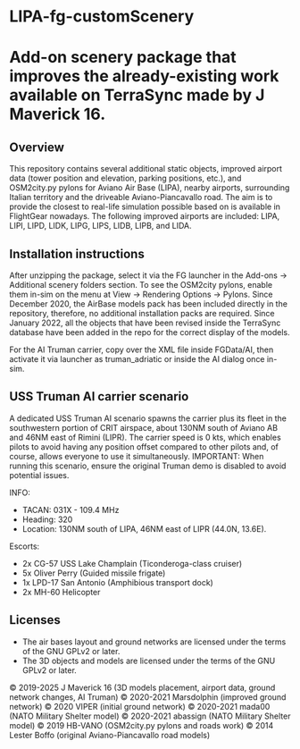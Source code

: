# LIPA-fg-customScenery
Add-on scenery package that improves the already-existing work available on TerraSync made by J Maverick 16.
=====================

Overview
-------------------------
This repository contains several additional static objects, improved airport data (tower position and elevation, parking positions, etc.), and OSM2city.py pylons for Aviano Air Base (LIPA), nearby airports, surrounding Italian territory and the driveable Aviano-Piancavallo road.
The aim is to provide the closest to real-life simulation possible based on is available in FlightGear nowadays.
The following improved airports are included: LIPA, LIPI, LIPD, LIDK, LIPG, LIPS, LIDB, LIPB, and LIDA.

Installation instructions
-------------------------
After unzipping the package, select it via the FG launcher in the Add-ons -> Additional scenery folders section.
To see the OSM2city pylons, enable them in-sim on the menu at View -> Rendering Options -> Pylons.
Since December 2020, the AirBase models pack has been included directly in the repository, therefore, no additional installation packs are required.
Since January 2022, all the objects that have been revised inside the TerraSync database have been added in the repo for the correct display of the models.

For the AI Truman carrier, copy over the XML file inside FGData/AI, then activate it via launcher as truman_adriatic or inside the AI dialog once in-sim.

USS Truman AI carrier scenario
-------------------------
A dedicated USS Truman AI scenario spawns the carrier plus its fleet in the southwestern portion of CRIT airspace, about 130NM south of Aviano AB and 46NM east of Rimini (LIPR).
The carrier speed is 0 kts, which enables pilots to avoid having any position offset compared to other pilots and, of course, allows everyone to use it simultaneously.
IMPORTANT: When running this scenario, ensure the original Truman demo is disabled to avoid potential issues.

INFO:
- TACAN: 031X - 109.4 MHz
- Heading: 320
- Location: 130NM south of LIPA, 46NM east of LIPR (44.0N, 13.6E).

Escorts:
- 2x CG-57 USS Lake Champlain (Ticonderoga-class cruiser)
- 5x Oliver Perry (Guided missile frigate)
- 1x LPD-17 San Antonio (Amphibious transport dock)
- 2x MH-60 Helicopter

Licenses
--------

*  The air bases layout and ground networks are licensed under the terms of the GNU GPLv2 or later.
*  The 3D objects and models are licensed under the terms of the GNU GPLv2 or later.
  

:copyright: 2019-2025 J Maverick 16 (3D models placement, airport data, ground network changes, AI Truman)
:copyright: 2020-2021 Marsdolphin (improved ground network)
:copyright: 2020 VIPER (initial ground network)
:copyright: 2020-2021 mada00 (NATO Military Shelter model)
:copyright: 2020-2021 abassign (NATO Military Shelter model)
:copyright: 2019 HB-VANO (OSM2city.py pylons and roads work)
:copyright: 2014 Lester Boffo (original Aviano-Piancavallo road models)
